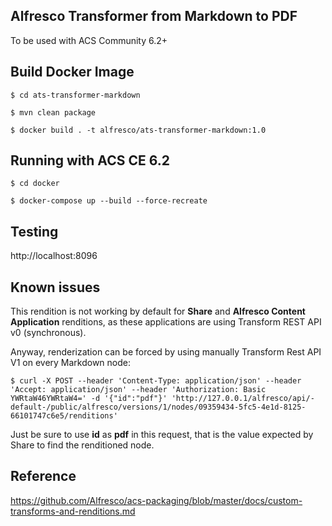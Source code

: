 ## Alfresco Transformer from Markdown to PDF

To be used with ACS Community 6.2+

## Build Docker Image

```
$ cd ats-transformer-markdown

$ mvn clean package

$ docker build . -t alfresco/ats-transformer-markdown:1.0
```

## Running with ACS CE 6.2

```
$ cd docker

$ docker-compose up --build --force-recreate
```

## Testing

http://localhost:8096

## Known issues

This rendition is not working by default for **Share** and **Alfresco Content Application** renditions, as these applications are using Transform REST API v0 (synchronous).

Anyway, renderization can be forced by using manually Transform Rest API V1 on every Markdown node:

```
$ curl -X POST --header 'Content-Type: application/json' --header 'Accept: application/json' --header 'Authorization: Basic YWRtaW46YWRtaW4=' -d '{"id":"pdf"}' 'http://127.0.0.1/alfresco/api/-default-/public/alfresco/versions/1/nodes/09359434-5fc5-4e1d-8125-66101747c6e5/renditions'
```

Just be sure to use **id** as **pdf** in this request, that is the value expected by Share to find the renditioned node.

## Reference

https://github.com/Alfresco/acs-packaging/blob/master/docs/custom-transforms-and-renditions.md
